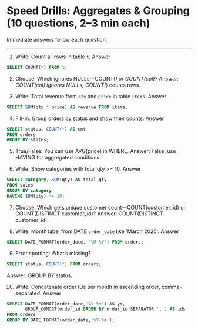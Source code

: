 # Speed Drills: Aggregates & Grouping (10 questions, 2–3 min each)

Immediate answers follow each question.

---

1) Write: Count all rows in table `t`.
Answer
```sql
SELECT COUNT(*) FROM t;
```

2) Choose: Which ignores NULLs—COUNT(*) or COUNT(col)?
Answer: COUNT(col) ignores NULLs; COUNT(*) counts rows.

3) Write: Total revenue from `qty` and `price` in table `items`.
Answer
```sql
SELECT SUM(qty * price) AS revenue FROM items;
```

4) Fill-in: Group orders by status and show their counts.
Answer
```sql
SELECT status, COUNT(*) AS cnt
FROM orders
GROUP BY status;
```

5) True/False: You can use AVG(price) in WHERE.
Answer: False; use HAVING for aggregated conditions.

6) Write: Show categories with total qty >= 10.
Answer
```sql
SELECT category, SUM(qty) AS total_qty
FROM sales
GROUP BY category
HAVING SUM(qty) >= 10;
```

7) Choose: Which gets unique customer count—COUNT(customer_id) or COUNT(DISTINCT customer_id)?
Answer: COUNT(DISTINCT customer_id).

8) Write: Month label from DATE `order_date` like 'March 2025'.
Answer
```sql
SELECT DATE_FORMAT(order_date, '%M %Y') FROM orders;
```

9) Error spotting: What’s missing?
```sql
SELECT status, COUNT(*) FROM orders;
```
Answer: GROUP BY status.

10) Write: Concatenate order IDs per month in ascending order, comma-separated.
Answer
```sql
SELECT DATE_FORMAT(order_date,'%Y-%m') AS ym,
       GROUP_CONCAT(order_id ORDER BY order_id SEPARATOR ',') AS ids
FROM orders
GROUP BY DATE_FORMAT(order_date,'%Y-%m');
```
